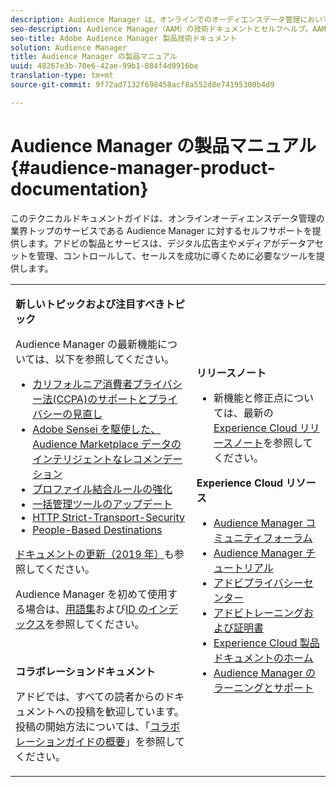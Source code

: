 ```yaml
---
description: Audience Manager は、オンラインでのオーディエンスデータ管理において、業界をリードするサービスを提供します。アドビの製品とサービスは、デジタル広告主やメディアがデータアセットを管理、コントロールして、セールスを成功に導くために必要なツールを提供します。
seo-description: Audience Manager（AAM）の技術ドキュメントとセルフヘルプ。AAM には、オンラインでのオーディエンスデータ管理用に業界をリードする製品が備わっており、デジタル広告主やメディアがデータアセットを管理、コントロールして、セールスを成功に導くために必要なツールを提供します。
seo-title: Adobe Audience Manager 製品技術ドキュメント
solution: Audience Manager
title: Audience Manager の製品マニュアル
uuid: 48267e3b-70e6-42ae-99b1-884f4d0916be
translation-type: tm+mt
source-git-commit: 9f72ad7132f698458acf8a552d8e74195300b4d9

---
```



# Audience Manager の製品マニュアル {#audience-manager-product-documentation}

このテクニカルドキュメントガイドは、オンラインオーディエンスデータ管理の業界トップのサービスである Audience Manager に対するセルフサポートを提供します。アドビの製品とサービスは、デジタル広告主やメディアがデータアセットを管理、コントロールして、セールスを成功に導くために必要なツールを提供します。

<table id="table_5E612F746A704FE095B809A013EE977F" class="simpletable"> 
 <tbody> 
  <tr> 
   <td colname="col1"> <p> <b>新しいトピックおよび注目すべきトピック</b> </p> <p>Audience Manager の最新機能については、以下を参照してください。</p> <p> 
     <ul id="ul_47C012F6AB3E4B73BA357027F4D15369">
     <li><a href="overview/data-security-and-privacy/data-privacy.md">カリフォルニア消費者プライバシー法(CCPA)のサポートとプライバシーの見直し</a></li>
     <li><a href="features/segments/trait-recommendations.md">Adobe Sensei を駆使した、Audience Marketplace データのインテリジェントなレコメンデーション</a></li>
    <li><a href="features/profile-merge-rules/merge-rules-overview.md">プロファイル結合ルールの強化</a></li>
    <li><a href="reference/bulk-management-tools/bulk-management-intro.md">一括管理ツールのアップデート</a></li>
     <li><a href="overview/data-security-and-privacy/data-security.md#hsts">HTTP Strict-Transport-Security</a></li>
     <li><a href="features/destinations/people-based-destinations-overview.md">People-Based Destinations</a> </li>
     </ul> </p> <p><a href="docs-updates/docs-2019.md">ドキュメントの更新（2019 年）</a>も参照してください。 </p> 
     <p>Audience Manager を初めて使用する場合は、<a href="reference/aam-glossary.md">用語集</a>および<a href= "reference/ids-in-aam.md">ID のインデックス</a>を参照してください。</p>
      <br>
     <p> <b>コラボレーションドキュメント</b> </p>
     <p>アドビでは、すべての読者からのドキュメントへの投稿を歓迎しています。投稿の開始方法については、「<a href="https://docs.adobe.com/content/help/en/contributor/contributor-guide/introduction.html">コラボレーションガイドの概要</a>」を参照してください。</p>
    </td>
   <td colname="col2"> <p> <b>リリースノート</b> </p> <p> 
     <ul id="ul_713F3E9DF0F84FE5981AC63D05948864"> 
      <li id="li_09C1CD15823E4AD7856CE40BE848E03F">新機能と修正点については、最新の <a href="https://docs.adobe.com/content/help/en/release-notes/experience-cloud/current.html" format="https" scope="external">Experience Cloud リリースノート</a>を参照してください。 </li> 
     </ul> </p> <p> <b>Experience Cloud リソース</b> </p> <p> 
     <ul id="ul_E30EC96BDC624B5591F0470D430B7F41"> 
      <li id="li_F3A5CCFAE0F247CEB41A03CA8E03106B"><a href="https://forums.adobe.com/community/experience-cloud/analytics-cloud/audience-manager" format="https" scope="external">Audience Manager コミュニティフォーラム</a> </li>
      <li><a href="https://docs.adobe.com/content/help/en/audience-manager-learn/tutorials/overview.html" format="http" scope="external"> Audience Manager チュートリアル</a> </li> 
      <li id="li_1737D63307024F26B1F967621613A5AC"><a href="https://www.adobe.com/privacy.html" format="http" scope="external"> アドビプライバシーセンター</a> </li>  
      <li id="li_1938F7044F544481A6CC0F45CC22B80A"> <a href="https://helpx.adobe.com/learning.html?promoid=KAUDK" scope="external" format="http"> アドビトレーニングおよび証明書</a> </li> 
      <li id="li_C71459E0D1464C05B8B9387C43541F17"> <a href="https://helpx.adobe.com/support/experience-cloud.html" scope="external" format="https">Experience Cloud 製品ドキュメントのホーム</a> </li> 
      <li id="li_0DB1997FEB87484EBC07E03FD40AA39F"><a href="https://helpx.adobe.com/support/audience-manager.html" format="https" scope="external"> Audience Manager のラーニングとサポート</a> </li> 
     </ul> </p> </td>
  </tr> 
 </tbody> 
</table>

<!--

| | |
|-|-|
|**New and Featured Items** <br>&nbsp; Hover over each title to read a brief description. <br>&nbsp; <ul><li>Instant Cross-Device Suppression</li><li>Audience Optimization for Publishers</li><li>Import DFP Data Files Into Audience Manager</li><li>General Data Protection Regulation (GDPR)</li><li>TLS 1.0 Deprecation</li> <li>DCS API Methods</li></ul> <br>&nbsp;See also, 2019 Documentation Updates.|**Release Notes** <ul><li>See the latest Experience Cloud Release Notes for new features and fixes.</li> <li>See the  previous release notes for older announcements. </li> <br>&nbsp;**Experience Cloud Resources** <ul><li>Audience Manager Community Forums</li> <li>Adobe Privacy Center</li> <li>Adobe Training and Tutorials</li> <li>Product Documentation Home </li> <li>Audience Manager Learn & Support</li></ul>|

-->
